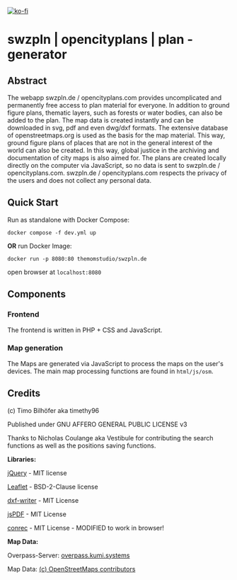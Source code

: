 [![ko-fi](https://ko-fi.com/img/githubbutton_sm.svg)](https://ko-fi.com/S6S3EEUDS)

# swzpln | opencityplans | plan - generator

## Abstract

The webapp swzpln.de / opencityplans.com provides uncomplicated and permanently free access to plan material for everyone. In addition to ground figure plans, thematic layers, such as forests or water bodies, can also be added to the plan. The map data is created instantly and can be downloaded in svg, pdf and even dwg/dxf formats.
The extensive database of openstreetmaps.org is used as the basis for the map material. This way, ground figure plans of places that are not in the general interest of the world can also be created. In this way, global justice in the archiving and documentation of city maps is also aimed for. The plans are created locally directly on the computer via JavaScript, so no data is sent to swzpln.de / opencityplans.com. swzpln.de / opencityplans.com respects the privacy of the users and does not collect any personal data.

## Quick Start

Run as standalone with Docker Compose:

`docker compose -f dev.yml up`

**OR** run Docker Image:

`docker run -p 8080:80 themomstudio/swzpln.de`

open browser at `localhost:8080`

## Components

### Frontend

The frontend is written in PHP + CSS and JavaScript.

### Map generation

The Maps are generated via JavaScript to process the maps on the user's devices. The main map processing functions are found in `html/js/osm`.

## Credits

(c) Timo Bilhöfer aka timethy96

Published under GNU AFFERO GENERAL PUBLIC LICENSE v3

Thanks to Nicholas Coulange aka Vestibule for contributing the search functions as well as the positions saving functions.

**Libraries:**

[jQuery](https://github.com/jquery/jquery) - MIT license

[Leaflet](https://github.com/Leaflet/Leaflet) - BSD-2-Clause license

[dxf-writer](https://github.com/ognjen-petrovic/js-dxf) - MIT License

[jsPDF](https://github.com/parallax/jsPDF) - MIT License

[conrec](https://github.com/mljs/conrec/) - MIT License - MODIFIED to work in browser!



**Map Data:**

Overpass-Server: [overpass.kumi.systems](https://overpass.kumi.systems/)

Map Data: [(c) OpenStreetMaps contributors](https://www.openstreetmap.org/copyright)